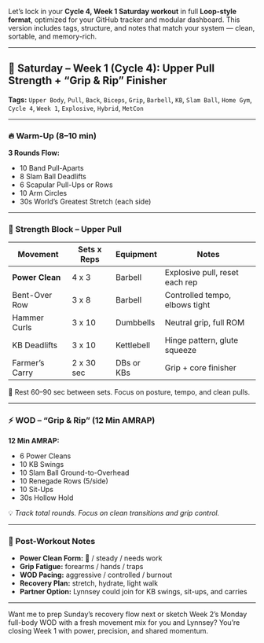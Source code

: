 Let’s lock in your **Cycle 4, Week 1 Saturday workout** in full **Loop-style format**, optimized for your GitHub tracker and modular dashboard. This version includes tags, structure, and notes that match your system — clean, sortable, and memory-rich.

---

## 🧲 Saturday – Week 1 (Cycle 4): Upper Pull Strength + “Grip & Rip” Finisher

**Tags:** `Upper Body`, `Pull`, `Back`, `Biceps`, `Grip`, `Barbell`, `KB`, `Slam Ball`, `Home Gym`, `Cycle 4`, `Week 1`, `Explosive`, `Hybrid`, `MetCon`

---

### 🔥 Warm-Up (8–10 min)

**3 Rounds Flow:**
- 10 Band Pull-Aparts  
- 8 Slam Ball Deadlifts  
- 6 Scapular Pull-Ups or Rows  
- 10 Arm Circles  
- 30s World’s Greatest Stretch (each side)

---

### 🧱 Strength Block – Upper Pull

| Movement              | Sets x Reps | Equipment         | Notes                          |
|-----------------------|-------------|-------------------|---------------------------------|
| **Power Clean**       | 4 x 3       | Barbell           | Explosive pull, reset each rep  
| Bent-Over Row         | 3 x 8       | Barbell           | Controlled tempo, elbows tight  
| Hammer Curls          | 3 x 10      | Dumbbells         | Neutral grip, full ROM  
| KB Deadlifts          | 3 x 10      | Kettlebell        | Hinge pattern, glute squeeze  
| Farmer’s Carry        | 2 x 30 sec  | DBs or KBs        | Grip + core finisher  

🧠 Rest 60–90 sec between sets. Focus on posture, tempo, and clean pulls.

---

### ⚡️ WOD – “Grip & Rip” (12 Min AMRAP)

**12 Min AMRAP:**
- 6 Power Cleans  
- 10 KB Swings  
- 10 Slam Ball Ground-to-Overhead  
- 10 Renegade Rows (5/side)  
- 10 Sit-Ups  
- 30s Hollow Hold

💡 *Track total rounds. Focus on clean transitions and grip control.*

---

### 🧾 Post-Workout Notes

- **Power Clean Form:** 🚀 / steady / needs work  
- **Grip Fatigue:** forearms / hands / traps  
- **WOD Pacing:** aggressive / controlled / burnout  
- **Recovery Plan:** stretch, hydrate, light walk  
- **Partner Option:** Lynnsey could join for KB swings, sit-ups, and carries

---

Want me to prep Sunday’s recovery flow next or sketch Week 2’s Monday full-body WOD with a fresh movement mix for you and Lynnsey? You’re closing Week 1 with power, precision, and shared momentum.